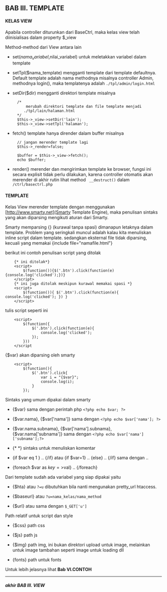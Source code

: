 ## BAB III. TEMPLATE


#### KELAS VIEW

Apabila controller diturunkan dari BaseCtrl, maka kelas view telah diinisialisas dalam property $_view

Method-method dari View antara lain

- set($nama_variabel,$nilai_variabel) untuk meletakkan variabel dalam template

- setTpl($nama_template) mengganti template dari template defaultnya. 
Default template adalah nama methodnya misalnya controller Admin, methodnya login(), maka templatenya adalah `./tpl/admin/login.html`
       
- setDir($dir) mengganti direktori template misalnya 
    
        /* 
            merubah direktori template dan file template menjadi
           ./tpl/lain/halaman.html
        */   
        $this->_view->setDir('lain');
        $this->_view->setTpl('halaman');
        
        
- fetch() template hanya dirender dalam buffer misalnya

        // jangan merender template lagi
        $this->_render=false;
        
        $buffer = $this->_view->fetch();
        echo $buffer;

- render() merender dan mengirimkan template ke browser, fungsi ini secara explisit tidak perlu dilakukan, 
karena controller otomatis akan merender di akhir rutin lihat method ` __destruct()` dalam `/ctrl/basectrl.php`

#### TEMPLATE

Kelas View merender template dengan menggunakan [http://www.smarty.net](Smarty Template Engine), maka penulisan sintaks 
yang akan diparsing mengikuti aturan dari Smarty. 

Smarty memparsing {} (kurawal tanpa spasi) dimanapun letaknya dalam template. Problem yang seringkali muncul adalah kalau kita menuliskan 
inline script dalam template. sedangkan eksternal file tidak diparsing, kecuali yang memakai {include file="namafile.html"}

berikut ini contoh penulisan script yang ditolak
        
        {* ini ditolak*}
        <script>
            $(function()){$('.btn').click(function(e){console.log('clicked');})}
        </script>
        {* ini juga ditolak meskipun kurawal memakai spasi *}
        <script>
            $(function()){ $('.btn').click(function(e){ console.log('clicked'); }) }
        </script>

tulis script  seperti ini

        <script>
            $(function({
                $('.btn').click(function(e){
                    console.log('clicked');
                });
            }))
        </script

{$var} akan diparsing oleh smarty

        <script>
            $(function(){
                $('.btn').click{
                    var i = "{$var}";
                    console.log(i);
                } 
            });
            
Sintaks yang umum dipakai dalam smarty

- {$var}  sama dengan perintah php  `<?php echo $var; ?>`

- {$var.nama}, {$var['nama']} sama dengan `<?php echo $var['nama']; ?>`

- {$var.nama.subnama}, {$var['nama'].subnama}, {$var.nama['subnama']}  sama dengan `<?php echo $var['nama']['subnama'];?>`

- {\*  \*}  sintaks untuk menuliskan komentar

- {if $var eq 1 } .. {/if} atau {if $var=1} .. {else} .. {/if} sama dengan <?php if($var=1){ ?> .. <?php } ?>

- {foreach $var as $key=>$val} .. {/foreach}




Dari template sudah ada variabel yang siap dipakai yaitu

- {$hta} atau `?=u` dibutuhkan bila nanti mengunakan pretty_url htaccess.

- {$baseurl} atau `?u=nama_kelas/nama_method`

- {$url} atau sama dengan `$_GET['u']` 


Path relatif untuk script dan style

- {$css} path  css

- {$js} path js

- {$img} path img, ini bukan direktori upload untuk image, melainkan untuk image tambahan seperti image untuk loading dll
- {fonts} path untuk fonts

Untuk lebih jelasnya lihat **Bab VI.CONTOH**

---
##### akhir BAB III. VIEW

